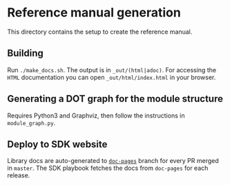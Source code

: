 # Reference manual generation

This directory contains the setup to create the reference manual.

## Building

Run `./make_docs.sh`. The output is in `_out/(html|adoc)`. For accessing the `HTML` documentation you can open `_out/html/index.html` in your browser.

## Generating a DOT graph for the module structure

Requires Python3 and Graphviz, then follow the instructions in `module_graph.py`.

## Deploy to SDK website

Library docs are auto-generated to [`doc-pages`](https://github.com/dfinity/motoko-base/tree/doc-pages) branch for every PR merged in `master`.
The SDK playbook fetches the docs from `doc-pages` for each release.
